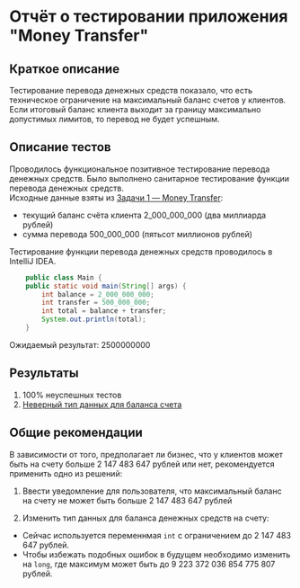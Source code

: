 # Отчёт о тестировании приложения "Money Transfer"

## Краткое описание

Тестирование перевода денежных средств показало, что есть техническое ограничение на максимальный баланс счетов у клиентов. Если итоговый баланс клиента выходит за границу максимально допустимых лимитов, то перевод не будет успешным.

## Описание тестов

Проводилось функциональное позитивное тестирование перевода денежных средств. Было выполнено санитарное тестирование функции перевода денежных средств.  
Исходные данные взяты из [Задачи 1 — Money Transfer](https://github.com/netology-code/javaqa-homeworks/tree/master/programming):  
* текущий баланс счёта клиента 2_000_000_000 (два миллиарда рублей)  
* сумма перевода 500_000_000 (пятьсот миллионов рублей)


Тестирование функции перевода денежных средств проводилось в IntelliJ IDEA.
```java
    public class Main {
    public static void main(String[] args) {  
        int balance = 2_000_000_000;
        int transfer = 500_000_000;
        int total = balance + transfer;
        System.out.println(total);
    }
````
 
Ожидаемый результат:
2500000000


## Результаты

1. 100% неуспешных тестов
2. [Неверный тип данных для баланса счета](https://github.com/elenkalee/MoneyTransfer/issues/1)

## Общие рекомендации

В зависимости от того, предполагает ли бизнес, что у клиентов может быть на счету больше 2 147 483 647 рублей или нет, рекомендуется применить одно из решений: 
1. Ввести уведомление для пользователя, что максимальный баланс на счету не может быть больше 2 147 483 647 рублей  

2. Изменить тип данных для баланса денежных средств на счету:
* Сейчас используется переменнмая `int` с ограничением до 2 147 483 647 рублей.  
* Чтобы избежать подобных ошибок в будущем необходимо изменить на `long`, где максимум может быть до 9 223 372 036 854 775 807 рублей.
